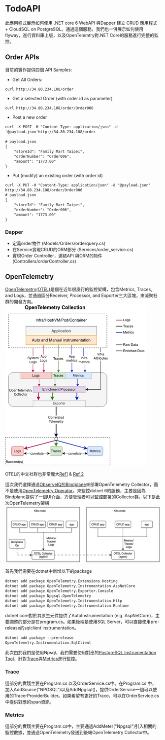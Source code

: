 # TodoAPI
此應用程式展示如何使用 .NET core 6 WebAPI 與Dapper 建立 CRUD 應用程式 + CloudSQL on PostgreSQL。通過這個服務，我們也一併展示如何使用flyway，進行資料庫上版，以及OpenTelemtry對.NET Core的服務進行完整的監控。

## Order APIs
目前的實作提供四個 API Samples:
* Get All Orders:
```
curl http://34.80.234.108/order
```
* Get a selected Order (with order id as parameter)
```
curl http://34.80.234.108/order/Order006
```

* Post a new order
```
curl -X POST -H "Content-Type: application/json" -d '@payload.json'http://34.80.234.108/order

# payload.json
{
    "storeId": "Family Mart Taipei",
    "orderNumber": "Order006",
    "amount": "1773.00"
}
```
* Put (modify) an existing order (with order id)
```
curl -X PUT -H "Content-Type: application/json" -d '@payload.json' http://34.80.234.108/order/Order006
# payload.json
{
    "storeId": "Family Mart Taipei",
    "orderNumber": "Order006",
    "amount": "1773.00"
}
```
### Dapper
* 定義order物件 (Models/Orders/orderquery.cs)
* 在Service實現CRUD的ORM部分 (Services/order_service.cs)
* 實現Order Controller，連結API 與ORM的物件 (Controllers/orderController.cs)

## OpenTelemetry
[OpenTelemetry(OTEL)](https://opentelemetry.io/docs/languages/net/getting-started/)是個在近年很風行的監控架構，包含Metrics, Traces, and Logs，並通過區分Receiver, Processor, and Exporter三大區塊，來凝聚社群的開發方向。![Unified Monitoring](images/unified-collection.png)

OTEL的中文社群也非常龐大[Ref1](https://github.com/marcustung/obervability-opentelemetry/blob/main/OpenTelemetry%20%E5%8F%AF%E8%A7%80%E6%B8%AC%E6%80%A7%E7%9A%84%E6%9C%AA%E4%BE%86.pdf) & [Ref 2](https://github.com/open-telemetry/docs-cn/blob/main/OT.md)

這次我們選擇通過[ObserveIQ的Bindplane](https://github.com/observIQ/bindplane-op-helm)來部署OpenTelemetry Collector，而不是使用[OpenTelemetry Operator](https://github.com/open-telemetry/opentelemetry-operator)，來監控dotnet 6的服務，主要是因為Bindplane提供了一個UI介面，方便管理者可以監控部署的Collector群。以下是此次OpenTelemetry架構 ![TodoAPI OTEL Topology](images/todo-topology.png)

首先我們需要在dotnet中新增以下的package
```
dotnet add package OpenTelemetry.Extensions.Hosting
dotnet add package OpenTelemetry.Instrumentation.AspNetCore
dotnet add package OpenTelemetry.Exporter.Console
dotnet add package Npgsql.OpenTelemetry
dotnet add package OpenTelemetry.Instrumentation.Http
dotnet add package OpenTelemetry.Instrumentation.Runtime
```

dotnet core對於其原生元件提供了AutoInstrumentation (e.g. AspNetCore)，主要調整的部分是在program.cs。如果後端是使用SQL Server，可以直接使用pre-release的sqlclient instrumentation。
```
dotnet add package --prerelease OpenTelemetry.Instrumentation.SqlClient
```
此次由於我們是使用Npsql，我們需要使用對應的[PostgreSQL Instrumentation Tool](https://www.npgsql.org/doc/diagnostics/overview.html)，針對[Trace](https://www.npgsql.org/doc/diagnostics/tracing.html)與[Metrics](https://www.npgsql.org/doc/diagnostics/metrics.html)進行監控。
### Trace
這部分的實踐主要在Program.cs 以及OrderService.cs中。在Program.cs 中，加入AddSource("NPGSQL")以及AddNpgsql()，提供OrderService一個可以使用的TracerProviderBuilder。如果希望有更好的Trace，可以在OrderService.cs中提供對應的span資訊。
### Metrics
這部分的實踐主要在Program.cs中，主要通過AddMeter("Npgsql")引入相關的監控數據，並通過OpenTelemetry發送到後端OpenTelemetry Collector中。